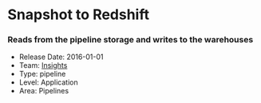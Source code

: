 # Snapshot to Redshift
### Reads from the pipeline storage and writes to the warehouses
* Release Date: 2016-01-01
* Team: [Insights](./../teams/insights.md)
* Type: pipeline
* Level: Application
* Area: Pipelines
